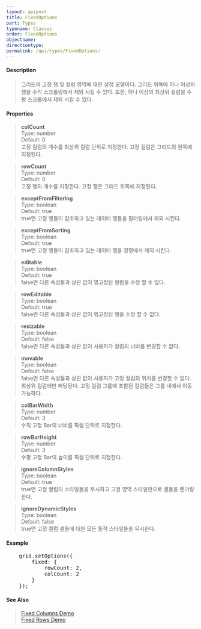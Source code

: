 ```yaml
---
layout: apipost
title: FixedOptions
part: Types
typename: Classes
order: FixedOptions
objectname: 
directiontype: 
permalink: /api/types/FixedOptions/
---
```


#### Description

> 그리드의 고정 행 및 컬럼 영역에 대한 설정 모델이다. 그리드 위쪽에 하나 이상의 행을 수직 스크롤링에서 제외 시킬 수 있다. 또한, 하나 이상의 최상위 컬럼을 수평 스크롤에서 제외 시킬 수 있다.

#### Properties

> **colCount**           
> Type: number  
> Default: 0   
> 고정 컬럼의 개수를 최상위 컬럼 단위로 지정한다. 고정 컬럼은 그리드의 왼쪽에 지정된다. 

> **rowCount**           
> Type: number  
> Default: 0    
> 고정 행의 개수를 지정한다. 고정 행은 그리드 위쪽에 지정된다. 

> **exceptFromFiltering**  
> Type: boolean  
> Default: true   
> true면 고정 행들이 참조하고 있는 데이터 행들을 필터링에서 제외 시킨다.    

> **exceptFromSorting**      
> Type: boolean     
> Default: true     
> true면 고정 행들이 참조하고 있는 데이터 행을 정렬에서 제외 시킨다.     

> **editable**             
> Type: boolean  
> Default: true   
> false면 다른 속성들과 상관 없이 열고정된 컬럼을 수정 할 수 없다.   

> **rowEditable**             
> Type: boolean  
> Default: true   
> false면 다른 속성들과 상관 없이 행고정된 행을 수정 할 수 없다.  

> **resizable**            
> Type: boolean   
> Default: false  
> false면 다른 속성들과 상관 없이 사용자가 컬럼의 너비를 변경할 수 없다. 

> **movable**            
> Type: boolean   
> Default: false  
> false면 다른 속성들과 상관 없이 사용자가 고정 컬럼의 위치를 변경할 수 없다. 최상위 컬럼에만 해당된다. 고정 컬럼 그룹에 포함된 컬럼들은 그룹 내에서 이동 가능하다.   

> **colBarWidth**          
> Type: number    
> Default: 3      
> 수직 고정 Bar의 너비를 픽셀 단위로 지정한다.   

> **rowBarHeight**         
> Type: number    
> Default: 3      
> 수평 고정 Bar의 높이를 픽셀 단위로 지정한다.   

> **ignoreColumnStyles**   
> Type: boolean   
> Default: true   
> true면 고정 컬럼의 스타일들을 무시하고 고정 영역 스타일만으로 셀들을 렌더링한다.   

> **ignoreDynamicStyles**  
> Type: boolean   
> Default: false  
> true면 고정 컬럼 셀들에 대한 모든 동적 스타일들을 무시한다.   

#### Example

<pre class="prettyprint">
    grid.setOptions({
        fixed: {
            rowCount: 2,
            colCount: 2
        }
    });
</pre>

#### See Also

> [Fixed Columns Demo](http://demo.realgrid.net/Demo/ColumnFixing)   
> [Fixed Rows Demo](http://demo.realgrid.net/Demo/FixedRows)
